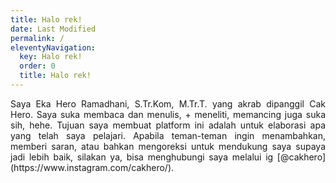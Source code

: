 ```yaml
---
title: Halo rek!
date: Last Modified 
permalink: /
eleventyNavigation:
  key: Halo rek!
  order: 0
  title: Halo rek!
---
```

<p align="justify">Saya Eka Hero Ramadhani, S.Tr.Kom, M.Tr.T. yang akrab dipanggil Cak Hero. Saya suka membaca dan menulis, + meneliti, memancing juga suka sih, hehe. Tujuan saya membuat platform ini adalah untuk elaborasi apa yang telah saya pelajari. Apabila teman-teman ingin menambahkan, memberi saran, atau bahkan mengoreksi untuk mendukung saya supaya jadi lebih baik, silakan ya, bisa menghubungi saya melalui ig [@cakhero](https://www.instagram.com/cakhero/).</p>
